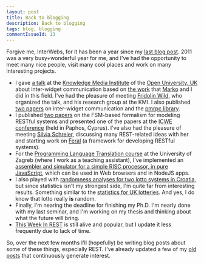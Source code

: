 ```yaml
---
layout: post
title: Back to blogging
description: Back to blogging
tags: blog, blogging
commentIssueId: 13
---
```


Forgive me, InterWebs, for it has been a year since my [last blog post](http://ivanzuzak.info/2011/02/18/github-hosted-comments-for-github-hosted-blogs.html).
2011 was a very busy+wonderful year for me, and I've had the opportunity to meet many nice people, visit many cool places and work on many interesting projects.

* I gave [a talk](http://ivanzuzak.info/#talks) at the [Knowledge Media Institute](http://kmi.open.ac.uk/) of the [Open University, UK](http://en.wikipedia.org/wiki/Open_University) about inter-widget communication based on [the work](http://arxiv.org/abs/1108.4770) that [Marko](https://plus.google.com/105493585317824062514/) and I did in this field.
I've had the pleasure of meeting [Fridolin Wild](http://kmi.open.ac.uk/people/member/fridolin-wild), who organized the talk, and his research group at the KMI.
I also published [two papers](http://ivanzuzak.info/#talks) on inter-widget communication and the [pmrpc library](https://github.com/izuzak/pmrpc).
* I published [two papers](http://ivanzuzak.info/#talks) on the FSM-based formalism for modeling RESTful systems and presented one of the papers at the [ICWE conference](http://icwe2011.webengineering.org/) (held in Paphos, Cyprus).
I've also had the pleasure of meeting [Silvia Schreier](http://www.fernuni-hagen.de/dvt/en/team/silvia.schreier.shtml), discussing many REST-related ideas with her and starting work on [Feral](https://github.com/izuzak/feral) (a framework for developing RESTful systems).
* For the [Programming Language Translation course](http://www.fer.unizg.hr/en/course/plt) at the University of Zagreb (where I work as a teaching assistant), I've implemented an [assembler and simulator for a simple RISC processor, in pure JavaScript](http://ivanzuzak.info/FRISCjs/main.html), which can be used in Web browsers and in NodeJS apps.
* I also played with [randomness analyses for two lotto systems in Croatia](http://ivanzuzak.info/cro_lotto_analysis/index.html), but since statistics isn't my strongest side, I'm quite far from interesting results.
Something similar to the [statistics for UK lotteries](http://www.lottery.co.uk/statistics/).
And yes, I do know that lotto really **is** random.
* Finally, I'm nearing the deadline for finishing my Ph.D.
I'm nearly done with my last seminar, and I'm working on my thesis and thinking about what the future will bring.
* [This Week In REST](http://thisweekinrest.wordpress.com/) is still alive and popular, but I update it less frequently due to lack of time.

So, over the next few months I'll (hopefully) be writing blog posts about some of these things, especially REST.
I've already updated a few of my [old](http://ivanzuzak.info/2011/02/18/github-hosted-comments-for-github-hosted-blogs.html) [posts](http://ivanzuzak.info/2009/08/27/how-to-supercharge-your-free-appengine-quota.html) that continuously generate interest.
